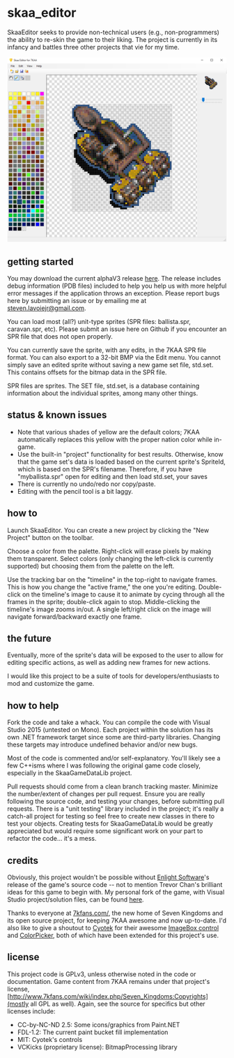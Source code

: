 # skaa_editor
SkaaEditor seeks to provide non-technical users (e.g., non-programmers) the ability to re-skin the game to their liking. The project is currently in its infancy and battles three other projects that vie for my time.

![screenshot](other/screenshot.png)

## getting started
You may download the current alphaV3 release [here](https://github.com/sraboy/skaa_editor/blob/master/other/SkaaEditor_x86_alphav3.zip). The release includes debug information (PDB files) included to help you help us with more helpful error messages if the application throws an exception. Please report bugs here by submitting an issue or by emailing me at steven.lavoiejr@gmail.com.

You can load most (all?) unit-type sprites (SPR files: ballista.spr, caravan.spr, etc). Please submit an issue here on Github if you encounter an SPR file that does not open properly. 

You can currently save the sprite, with any edits, in the 7KAA SPR file format. You can also export to a 32-bit BMP via the Edit menu. You cannot simply save an edited sprite without saving a new game set file, std.set. This contains offsets for the bitmap data in the SPR file.

SPR files are sprites. The SET file, std.set, is a database containing information about the individual sprites, among many other things.

## status & known issues
- Note that various shades of yellow are the default colors; 7KAA automatically replaces this yellow with the proper nation color while in-game.
- Use the built-in "project" functionality for best results. Otherwise, know that the game set's data is loaded based on the current sprite's SpriteId, which is based on the SPR's filename. Therefore, if you have "myballista.spr" open for editing and then load std.set, your saves
- There is currently no undo/redo nor copy/paste.
- Editing with the pencil tool is a bit laggy.

## how to

Launch SkaaEditor. You can create a new project by clicking the "New Project" button on the toolbar. 

Choose a color from the palette. Right-click will erase pixels by making them transparent. Select colors (only changing the left-click is currently supported) but choosing them from the palette on the left.

Use the tracking bar on the "timeline" in the top-right to navigate frames. This is how you change the "active frame," the one you're editing. Double-click on the timeline's image to cause it to animate by cycing through all the frames in the sprite; double-click again to stop. Middle-clicking the timeline's image zooms in/out. A single left/right click on the image will navigate forward/backward exactly one frame.

## the future
Eventually, more of the sprite's data will be exposed to the user to allow for editing specific actions, as well as adding new frames for new actions. 

I would like this project to be a suite of tools for developers/enthusiasts to mod and customize the game.

## how to help
Fork the code and take a whack. You can compile the code with Visual Studio 2015 (untested on Mono). Each project within the solution has its own .NET framework target since some are third-party libraries. Changing these targets may introduce undefined behavior and/or new bugs.

Most of the code is commented and/or self-explanatory. You'll likely see a few C++isms where I was following the original game code closely, especially in the SkaaGameDataLib project.

Pull requests should come from a clean branch tracking master. Minimize the number/extent of changes per pull request. Ensure you are really following the source code, and testing your changes, before submitting pull requests. There is a "unit testing" library included in the project; it's really a catch-all project for testing so feel free to create new classes in there to test your objects. Creating tests for SkaaGameDataLib would be greatly appreciated but would require some significant work on your part to refactor the code... it's a mess.

## credits
Obviously, this project wouldn't be possible without [Enlight Software](http://www.enlight.com/)'s release of the game's source code -- not to mention Trevor Chan's brilliant ideas for this game to begin with. My personal fork of the game, with Visual Studio project/solution files, can be found [here](https://github.com/sraboy/7kaa). 

Thanks to everyone at [7kfans.com/](http://www.7kfans.com/), the new home of Seven Kingdoms and its open source project, for keeping 7KAA awesome and now up-to-date. I'd also like to give a shoutout to [Cyotek](http://www.cyotek.com/) for their awesome [ImageBox control](https://github.com/cyotek/Cyotek.Windows.Forms.ImageBox) and [ColorPicker](https://github.com/cyotek/Cyotek.Windows.Forms.ColorPicker), both of which have been extended for this project's use.

## license
This project code is GPLv3, unless otherwise noted in the code or documentation. Game content from 7KAA remains under that project's license, [http://www.7kfans.com/wiki/index.php/Seven_Kingdoms:Copyrights](mostly all GPL as well). Again, see the source for specifics but other licenses include: 

- CC-by-NC-ND 2.5: Some icons/graphics from Paint.NET 
- FDL-1.2: The current paint bucket fill implementation
- MIT: Cyotek's controls
- VCKicks (proprietary license): BitmapProcessing library